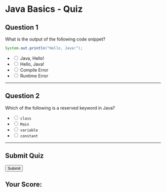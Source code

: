 # Java Basics - Quiz

## Question 1
What is the output of the following code snippet?

```java
System.out.println("Hello, Java!");
```

- <input type="radio" name="q1" value="0"> Java, Hello!
- <input type="radio" name="q1" value="1"> Hello, Java!
- <input type="radio" name="q1" value="0"> Compile Error
- <input type="radio" name="q1" value="0"> Runtime Error

---

## Question 2
Which of the following is a reserved keyword in Java?

- <input type="radio" name="q2" value="1"> `class`
- <input type="radio" name="q2" value="0"> `Main`
- <input type="radio" name="q2" value="0"> `variable`
- <input type="radio" name="q2" value="0"> `constant`

---

## Submit Quiz
<button onclick="calculateScore()">Submit</button>

## Your Score:
<div id="score"></div>

<script>
function calculateScore() {
    let score = 0;
    const questions = document.querySelectorAll('input[type="radio"]:checked');
    questions.forEach((question) => {
        score += parseInt(question.value);
    });
    document.getElementById("score").innerText = `Your total score is: ${score} / ${questions.length}`;
}
</script>
